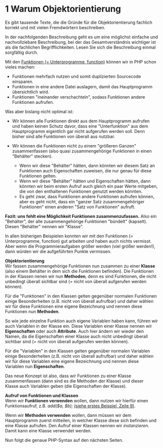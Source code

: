 
# 1 Warum Objektorientierung

Es gibt tausende Texte, die die Gründe für die Objektorientierung fachlich korrekt und mit vielen Fremdwörtern beschreiben.

In der nachfolgenden Beschreibung geht es um eine möglichst einfache und nachvollziebare Beschreibung, bei der das Gesamtverständnis wichtiger ist als die fachlichen Begrifflichkeiten. Lesen Sie sich die Beschreibung einmal sorgfältig durch.
  
Mit den [Funktionen (= Unterprogramme, function)](https://isp.eduloop.de/loop/Unterprogramme_\(function\)_in_PHP "Unterprogramme (function) in PHP") können wir in PHP schon vieles machen:

- Funktionen mehrfach nutzen und somit duplizierten Sourcecode einsparen.
- Funktionen in eine andere Datei auslagern, damit das Hauptprogramm übersichtlich wird.
- Funktionen "ineinander verschachteln", sodass Funktionen andere Funktionen aufrufen.

Was aber bislang nicht optimal ist:
- Wir können alle Funktionen direkt aus dem Hauptprogramm aufrufen und haben keinen Schutz davor, dass eine "Unterfunktion" aus dem Hauptprogramm eigentlich gar nicht aufgerufen werden soll. Denn bisher sind alle Funktionen von überall aus nutzbar.

- Wir können die Funktionen nicht zu einem "größeren Ganzen" zusammenfassen (also quasi zusammengehörige Funktionen in einen "Behälter" stecken).
    - Wenn wir diese "Behälter" hätten, dann könnten wir diesem Satz an Funktionen auch Eigenschaften zuweisen, die nur genau für diese Funktionen gelten.
    - Wenn wir diese "Behälter" hätten und Eigenschaften hätten, dann könnten wir beim ersten Aufruf auch gleich ein paar Werte mitgeben, die von den enthaltenen Funktionen genutzt werden könnten.
    - Es geht zwar, dass Funktionen andere Funktionen aufrufen können, aber es geht nicht, dass ein "ganzer Satz zusammengehöriger Funktionen" einen anderen "Satz von Funktionen" aufruft.

**Fazit: uns fehlt eine Möglichkeit Funktionen zusammenzufassen.** Also ein "Behälter", der alle zusammengehörige Funktionen "bündelt" (kapselt). Diesen "Behälter" nennen wir "Klasse".

In allen bisherigen Beispielen konnten wir mit den Funktionen (= Unterprogramme, function) gut arbeiten und haben auch nichts vermisst. Aber wenn die Programmieraufgaben größer werden (viel größer werden!), dann würden wir die aufgeführten Punkte vermissen.


  
**Objektorientierung**  
Wir fassen zusammengehörige Funktionen nun zusammen zu einer **Klasse** (also einem Behälter in dem sich die Funktionen befinden). Die Funktionen in der Klassen nenen wir nun **Methoden**, denn es sind Funktionen, die nicht unbedingt überall sichtbar sind (= nicht von überall aufgerufen werden können).

Für die "Funktionen" in den Klassen gelten gegenüber normalen Funktionen einige Besonderheiten (z.B. nicht von überall aufrufbar) und daher wählen wir für diese Funktionen eine eigene Bezeichnung und nennen diese Funktionen nun **Methoden**.

So wie jede einzelne Funktion auch eigene Variablen haben kann, führen wir auch Variablen in der Klasse ein. Diese Variablen einer Klasse nennen wir **Eigenschaften** oder auch **Attribute**. Auch hier ändern wir wieder den Namen, da die Eigenschaften einer Klasse auch nicht unbedingt überall sichtbar sind (= nicht von überall aufgerufen werden können).

Für die "Variablen" in den Klassen gelten gegenüber normalen Variablen einige Besonderheiten (z.B. nicht von überall aufrufbar) und daher wählen wir für diese Variablen eine eigene Bezeichnung und nennen diese Variablen nun **Eigenschaften**.

Das neue Konzept ist also, dass wir Funktionen zu einer Klasse zusammenfassen (dann sind es die Methoden der Klasse) und dieser Klasse auch Variablen geben (die Eigenschaften der Klasse).



**Aufruf von Funktionen und Klassen**  
Wenn wir **Funktionen verwenden** wollen, dann nutzen wir hierfür einen Funktionsaufruf, z.B. _add($a, $b);_ [(siehe erstes Beispiel, Zeile 9)](https://isp.eduloop.de/loop/Unterprogramme_\(function\)_in_PHP "Unterprogramme (function) in PHP").

Wenn wir **Methoden verwenden** wollen, dann müssen wir dem Hauptprogramm zuerst mitteilen, in welcher Klasse diese sich befinden und eine Klasse aufrufen. Den Aufruf einer Klassen nennen wir _instanzieren_. Damit kann eine Klasse verwendet werden.

Nun folgt die genaue PHP-Syntax auf den nächsten Seiten.




